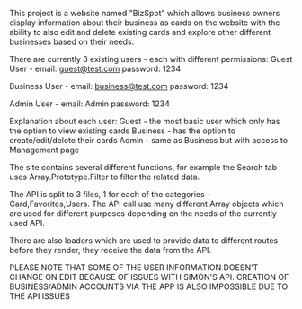This project is a website named "BizSpot" which allows business owners display information about their business as cards on the website with the ability to also edit and delete existing cards and explore other different businesses based on their needs.

There are currently 3 existing users - each with different permissions:
Guest User -
email: guest@test.com
password: 1234

Business User -
email: business@test.com
password: 1234

Admin User -
email: Admin
password: 1234

Explanation about each user:
Guest - the most basic user which only has the option to view existing cards
Business - has the option to create/edit/delete their cards
Admin - same as Business but with access to Management page

The site contains several different functions, for example the Search tab uses Array.Prototype.Filter to filter the related data.

The API is split to 3 files, 1 for each of the categories - Card,Favorites,Users. The API call use many different Array objects which are used for different purposes depending on the needs of the currently used API.

There are also loaders which are used to provide data to different routes before they render, they receive the data from the API.

PLEASE NOTE THAT SOME OF THE USER INFORMATION DOESN'T CHANGE ON EDIT BECAUSE OF ISSUES WITH SIMON'S API. CREATION OF BUSINESS/ADMIN ACCOUNTS VIA THE APP IS ALSO IMPOSSIBLE DUE TO THE API ISSUES
